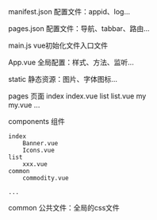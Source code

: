 manifest.json		配置文件：appid、log...

pages.json			配置文件：导航、tabbar、路由...

main.js				vue初始化文件入口文件

App.vue				全局配置：样式、方法、监听...

static				静态资源：图片、字体图标...

pages				页面
	index
		index.vue
	list 
		list.vue
	my	
		my.vue
	...
	

components			组件

	index
		Banner.vue
		Icons.vue
	list
		xxx.vue
	common
		commodity.vue
		
	...
	
common				公共文件：全局的css文件